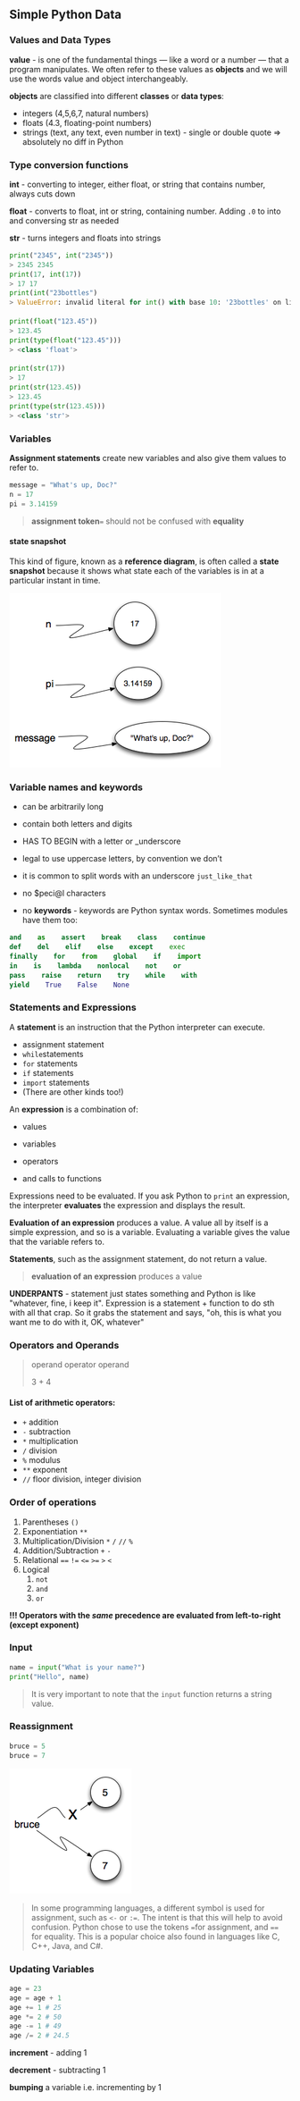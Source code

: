 ## Simple Python Data

### Values and Data Types

**value** - is one of the fundamental things — like a word or a number — that a program manipulates. We often refer to these values as **objects** and we will use the words value and object interchangeably.

**objects** are classified into different **classes** or **data types**:

* integers \(4,5,6,7, natural numbers\)
* floats \(4.3, floating-point numbers\)
* strings \(text, any text, even number in text\) - single or double quote =&gt; absolutely no diff in Python

### Type conversion functions

**int** - converting to integer, either float, or string that contains number, always cuts down

**float** - converts to float, int or string, containing number. Adding `.0`  to into and conversing str as needed

**str** - turns integers and floats into strings

```python
print("2345", int("2345"))
> 2345 2345
print(17, int(17))
> 17 17
print(int("23bottles")
> ValueError: invalid literal for int() with base 10: '23bottles' on line 5

print(float("123.45"))
> 123.45
print(type(float("123.45")))
> <class 'float'>

print(str(17))
> 17
print(str(123.45))
> 123.45
print(type(str(123.45)))
> <class 'str'>
```

### Variables

**Assignment statements** create new variables and also give them values to refer to.

```python
message = "What's up, Doc?"
n = 17
pi = 3.14159
```

> **assignment token**`=`  should not be confused with **equality**

#### state snapshot

This kind of figure, known as a **reference diagram**, is often called a **state snapshot** because it shows what state each of the variables is in at a particular instant in time.

![state\_snapshot](images/state_snapshot.png)

### Variable names and keywords

* can be arbitrarily long

* contain both letters and digits

* HAS TO BEGIN with a letter or \_underscore

* legal to use uppercase letters, by convention we don’t

* it is common to split words with an underscore `just_like_that`

* no $peci@l characters

* no **keywords** - keywords are Python syntax words. Sometimes modules have them too:

```python
and    as    assert    break    class    continue
def    del    elif    else    except    exec
finally    for    from    global    if    import
in    is    lambda    nonlocal    not    or
pass    raise    return    try    while    with
yield    True    False    None
```

### Statements and Expressions

A **statement** is an instruction that the Python interpreter can execute.

* assignment statement
* `while`statements
* `for` statements
* `if` statements
* `import` statements
* \(There are other kinds too!\)

An **expression** is a combination of:

* values

* variables

* operators

* and calls to functions

Expressions need to be evaluated. If you ask Python to `print` an expression, the interpreter **evaluates** the expression and displays the result.

**Evaluation of an expression** produces a value. A value all by itself is a simple expression, and so is a variable. Evaluating a variable gives the value that the variable refers to.

**Statements**, such as the assignment statement, do not return a value.

> **evaluation of an expression** produces a value

**UNDERPANTS** - statement just states something and Python is like "whatever, fine, i keep it". Expression is a statement + function to do sth with all that crap. So it grabs the statement and says, "oh, this is what you want me to do with it, OK, whatever"

### Operators and Operands

> operand operator operand
>
> 3                   +              4

#### List of arithmetic operators:

* `+` addition
* `-` subtraction
* `*` multiplication
* `/` division
* `%` modulus
* `**` exponent
* `//` floor division, integer division

### Order of operations

1. Parentheses `()`
2. Exponentiation `**`
3. Multiplication/Division `*` `/` `//` `%`
4. Addition/Subtraction `+` `-`
5. Relational `==` `!=` `<=` `>=` `>` `<`
6. Logical
   1. `not`
   2. `and`
   3. `or`

**!!! Operators with the **_**same**_** precedence are evaluated from left-to-right \(except exponent\)**

### Input

```python
name = input("What is your name?")
print("Hello", name)
```

> It is very important to note that the `input` function returns a string value.

### Reassignment

```python
bruce = 5
bruce = 7
```

![reassign](images/reassign.png)

> In some programming languages, a different symbol is used for assignment, such as `<-` or `:=`. The intent is that this will help to avoid confusion. Python chose to use the tokens `=`for assignment, and `==` for equality. This is a popular choice also found in languages like C, C++, Java, and C\#.

### Updating Variables

```python
age = 23 
age = age + 1
age += 1 # 25
age *= 2 # 50
age -= 1 # 49
age /= 2 # 24.5
```

**increment** - adding 1

**decrement** - subtracting 1

**bumping** a variable  i.e. incrementing by 1
